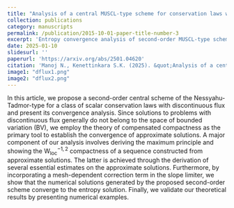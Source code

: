 ```yaml
---
title: "Analysis of a central MUSCL-type scheme for conservation laws with discontinuous flux"
collection: publications
category: manuscripts
permalink: /publication/2015-10-01-paper-title-number-3
excerpt: 'Entropy convergence analysis of second-order MUSCL-type scheme for conservation laws with discontinuous flux has remained an open problem. We propose a single-stage Nessyahu-Tadmor central scheme and provide a rigorous convergence analysis of this scheme to the entropy solution, using the theory of compensated compactness.'
date: 2025-01-10
slidesurl: ''
paperurl: 'https://arxiv.org/abs/2501.04620'
citation: 'Manoj N., Kenettinkara S.K. (2025). &quot;Analysis of a central MUSCL-type scheme for conservation laws with discontinuous flux. &quot; <i> (preprint) </i>.'
image1: "dflux1.png"
image2: "dflux2.png"
---
```


In this article, we propose  a second-order central scheme of the 
Nessyahu-Tadmor-type  for a class of scalar conservation laws with discontinuous flux and present its convergence analysis. Since solutions to problems with discontinuous flux generally do not belong to the space of bounded variation  (BV), we employ the theory of compensated compactness as the primary tool to establish the convergence of approximate solutions. A major component of our analysis involves deriving the maximum principle and showing the  $\mathrm{W}^{-1,2}_{\mathrm{loc}}$ compactness of a sequence constructed from approximate solutions. The latter is achieved through the derivation of several essential estimates on the approximate solutions. Furthermore, by incorporating a mesh-dependent correction term in the slope limiter,  we show that the numerical solutions generated by the proposed second-order scheme converge to the entropy solution. Finally, we validate our theoretical results by presenting numerical examples.
